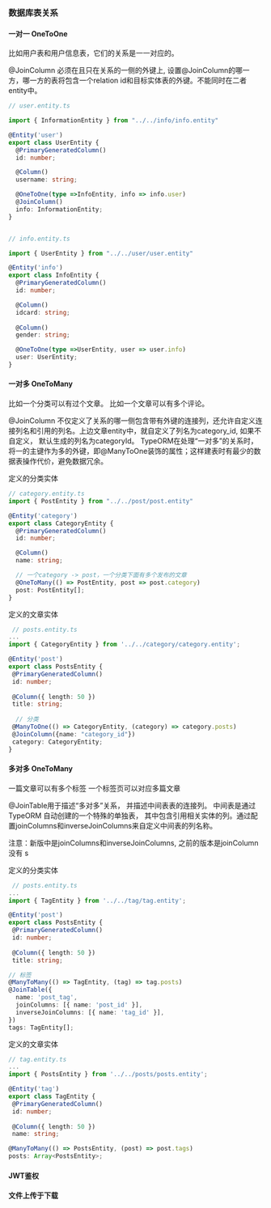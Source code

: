 ### 数据库表关系

#### 一对一 OneToOne

比如用户表和用户信息表，它们的关系是一一对应的。

@JoinColumn 必须在且只在关系的一侧的外键上, 设置@JoinColumn的哪一方，哪一方的表将包含一个relation id和目标实体表的外键。不能同时在二者entity中。

```Typescript
// user.entity.ts

import { InformationEntity } from "../../info/info.entity"

@Entity('user')
export class UserEntity {
  @PrimaryGeneratedColumn()
  id: number;

  @Column()
  username: string;

  @OneToOne(type =>InfoEntity, info => info.user)
  @JoinColumn()
  info: InformationEntity;
}


```

```Typescript

// info.entity.ts

import { UserEntity } from "../../user/user.entity"

@Entity('info')
export class InfoEntity {
  @PrimaryGeneratedColumn()
  id: number;

  @Column()
  idcard: string;
  
  @Column()
  gender: string;

  @OneToOne(type =>UserEntity, user => user.info)
  user: UserEntity;
}

```

#### 一对多 OneToMany

比如一个分类可以有过个文章。
比如一个文章可以有多个评论。

@JoinColumn 不仅定义了关系的哪一侧包含带有外键的连接列，还允许自定义连接列名和引用的列名。上边文章entity中，就自定义了列名为category_id, 如果不自定义， 默认生成的列名为categoryId。
TypeORM在处理“一对多”的关系时， 将一的主键作为多的外键，即@ManyToOne装饰的属性；这样建表时有最少的数据表操作代价，避免数据冗余。

定义的分类实体

```Typescript
// category.entity.ts
import { PostEntity } from "../../post/post.entity"

@Entity('category')
export class CategoryEntity {
  @PrimaryGeneratedColumn()
  id: number;

  @Column()
  name: string;

  // 一个category -> post，一个分类下面有多个发布的文章
  @OneToMany(() => PostEntity, post => post.category)
  post: PostEntity[];
}


```

定义的文章实体

```Typescript
 // posts.entity.ts
...
import { CategoryEntity } from '../../category/category.entity';

@Entity('post')
export class PostsEntity {
 @PrimaryGeneratedColumn()
 id: number;
 
 @Column({ length: 50 })
 title: string;
 
  // 分类
 @ManyToOne(() => CategoryEntity, (category) => category.posts)
 @JoinColumn({name: "category_id"})
 category: CategoryEntity;
}

```

#### 多对多 OneToMany

一篇文章可以有多个标签
一个标签页可以对应多篇文章

@JoinTable用于描述“多对多”关系， 并描述中间表表的连接列。 中间表是通过TypeORM
自动创建的一个特殊的单独表， 其中包含引用相关实体的列。通过配置joinColumns和inverseJoinColumns来自定义中间表的列名称。

注意：新版中是joinColumns和inverseJoinColumns, 之前的版本是joinColumn没有 s

定义的分类实体

```Typescript
 // posts.entity.ts
...
import { TagEntity } from '../../tag/tag.entity';

@Entity('post')
export class PostsEntity {
 @PrimaryGeneratedColumn()
 id: number;
 
 @Column({ length: 50 })
 title: string;

// 标签
@ManyToMany(() => TagEntity, (tag) => tag.posts)
@JoinTable({
  name: 'post_tag',
  joinColumns: [{ name: 'post_id' }],
  inverseJoinColumns: [{ name: 'tag_id' }],
})
tags: TagEntity[];

```

定义的文章实体

```Typescript
// tag.entity.ts
...
import { PostsEntity } from '../../posts/posts.entity';

@Entity('tag')
export class TagEntity {
 @PrimaryGeneratedColumn()
 id: number;
 
 @Column({ length: 50 })
 name: string;

@ManyToMany(() => PostsEntity, (post) => post.tags)
posts: Array<PostsEntity>;

```

#### JWT鉴权

#### 文件上传于下载
